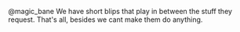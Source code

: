 @magic_bane We have short blips that play in between the stuff they request. That's all, besides we cant make them do anything.